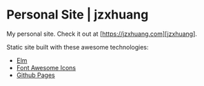 # Personal Site | jzxhuang

My personal site. Check it out at [https://jzxhuang.com][jzxhuang].

Static site built with these awesome technologies:

* [Elm]
* [Font Awesome Icons]
* [Github Pages]

[Elm]: https://elm-lang.org/
[jzxhuang]: https://jzxhuang.com/
[Font Awesome Icons]: https://fontawesome.com/
[Github Pages]: https://pages.github.com/
